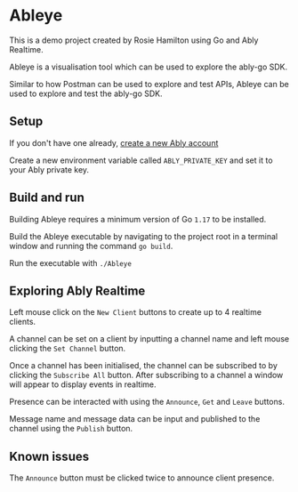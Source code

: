 # Ableye

This is a demo project created by Rosie Hamilton using Go and Ably Realtime.

Ableye is a visualisation tool which can be used to explore the ably-go SDK.

Similar to how Postman can be used to explore and test APIs, Ableye can be used to explore and test the ably-go SDK.

## Setup 

If you don't have one already, [create a new Ably account](https://ably.com/sign-up)

Create a new environment variable called `ABLY_PRIVATE_KEY` and set it to your Ably private key.

## Build and run

Building Ableye requires a minimum version of Go `1.17` to be installed.

Build the Ableye executable by navigating to the project root in a terminal window and running the command `go build`.

Run the executable with `./Ableye`

## Exploring Ably Realtime

Left mouse click on the `New Client` buttons to create up to 4 realtime clients.

A channel can be set on a client by inputting a channel name and left mouse clicking the `Set Channel` button.

Once a channel has been initialised, the channel can be subscribed to by clicking the `Subscribe All` button. After subscribing to a channel a window will appear to display events in realtime.

Presence can be interacted with using the `Announce`, `Get` and `Leave` buttons.

Message name and message data can be input and published to the channel using the `Publish` button.

## Known issues

The `Announce` button must be clicked twice to announce client presence.
